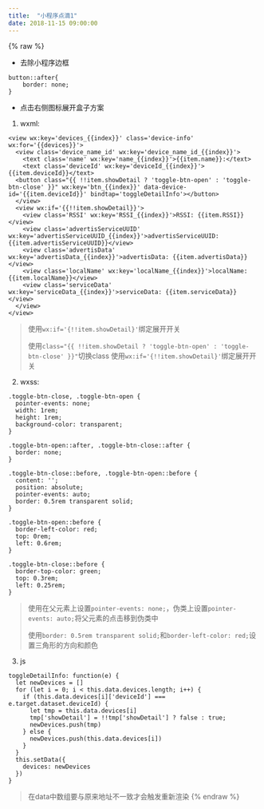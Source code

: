 ```yaml
---
title:  "小程序点滴1"
date: 2018-11-15 09:00:00
---
```


{% raw %}
- 去除小程序边框

```
button::after{
    border: none;
}
```

- 点击右侧图标展开盒子方案

1. wxml: 

```
<view wx:key='devices_{{index}}' class='device-info' wx:for='{{devices}}'>
  <view class='device_name_id' wx:key='device_name_id_{{index}}'>
    <text class='name' wx:key='name_{{index}}'>{{item.name}}:</text>
    <text class='deviceId' wx:key='deviceId_{{index}}'>{{item.deviceId}}</text>
  <button class="{{ !!item.showDetail ? 'toggle-btn-open' : 'toggle-btn-close' }}" wx:key='btn_{{index}}' data-device-id='{{item.deviceId}}' bindtap='toggleDetailInfo'></button>
  </view>
  <view wx:if='{{!!item.showDetail}}'>
    <view class='RSSI' wx:key='RSSI_{{index}}'>RSSI: {{item.RSSI}}</view>
    <view class='advertisServiceUUID' wx:key='advertisServiceUUID_{{index}}'>advertisServiceUUID: {{item.advertisServiceUUID}}</view>
    <view class='advertisData' wx:key='advertisData_{{index}}'>advertisData: {{item.advertisData}}</view>
    <view class='localName' wx:key='localName_{{index}}'>localName: {{item.localName}}</view>
    <view class='serviceData' wx:key='serviceData_{{index}}'>serviceData: {{item.serviceData}} </view>
  </view>
</view>
```

> 使用```wx:if='{!!item.showDetail}'```绑定展开开关
>
> 使用```class="{{ !!item.showDetail ? 'toggle-btn-open' : 'toggle-btn-close' }}"```切换class
> 使用```wx:if='{!!item.showDetail}'```绑定展开开关

2. wxss: 

```
.toggle-btn-close, .toggle-btn-open {
  pointer-events: none;
  width: 1rem;
  height: 1rem;
  background-color: transparent;
}

.toggle-btn-open::after, .toggle-btn-close::after {
  border: none;
}

.toggle-btn-close::before, .toggle-btn-open::before {
  content: '';
  position: absolute;
  pointer-events: auto;
  border: 0.5rem transparent solid;
}

.toggle-btn-open::before {
  border-left-color: red;
  top: 0rem;
  left: 0.6rem;
}

.toggle-btn-close::before {
  border-top-color: green;
  top: 0.3rem;
  left: 0.25rem;
}
```

> 使用在父元素上设置```pointer-events: none;```，伪类上设置```pointer-events: auto;```将父元素的点击移到伪类中
> 
> 使用```border: 0.5rem transparent solid;```和```border-left-color: red;```设置三角形的方向和颜色

3. js

```
toggleDetailInfo: function(e) {
  let newDevices = []
  for (let i = 0; i < this.data.devices.length; i++) {
    if (this.data.devices[i]['deviceId'] === e.target.dataset.deviceId) {
      let tmp = this.data.devices[i]
      tmp['showDetail'] = !!tmp['showDetail'] ? false : true;
      newDevices.push(tmp)
    } else {
      newDevices.push(this.data.devices[i])
    }
  }
  this.setData({
    devices: newDevices
  })
}
```

> 在data中数组要与原来地址不一致才会触发重新渲染
{% endraw %}
